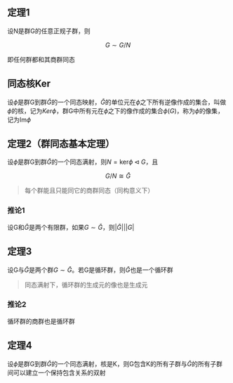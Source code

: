 ## 定理1

设N是群G的任意正规子群，则

$$G\sim G/N$$

即任何群都和其商群同态

## 同态核Ker

设$\phi$是群G到群$\bar{G}$的一个同态映射，$\bar{G}$的单位元在$\phi$之下所有逆像作成的集合，叫做$\phi$的核，记为$Ker \phi$，群G中所有元在$\phi$之下的像作成的集合$\phi(G)$，称为$\phi$的像集，记为$\text{Im} \phi$

## 定理2（群同态基本定理）

设$\phi$是群G到群$\bar{G}$的一个同态满射，则$N=\text{ker}\phi\triangleleft G$，且

$$G/N\cong \bar{G}$$

> 每个群能且只能同它的商群同态（同构意义下）

### 推论1

设G和$\bar{G}$是两个有限群，如果$G\sim \bar{G}$，则$|\bar{G}|  |  |G|$

## 定理3

设G与$\bar{G}$是两个群$G\sim \bar{G}$。若G是循环群，则$\bar{G}$也是一个循环群

> 同态满射下，循环群的生成元的像也是生成元

### 推论2

循环群的商群也是循环群

## 定理4

设$\phi$是群G到群$\bar{G}$的一个同态满射，核是K，则G包含K的所有子群与$\bar{G}$的所有子群间可以建立一个保持包含关系的双射